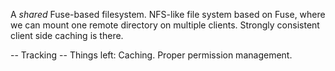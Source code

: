 A _shared_ Fuse-based filesystem.
NFS-like file system based on Fuse, where we can mount one remote directory on multiple clients.
Strongly consistent client side caching is there.


-- Tracking --
Things left:
    Caching.
    Proper permission management.
